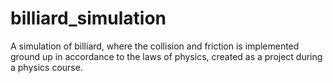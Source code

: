 # billiard_simulation
A simulation of billiard, where the collision and friction is implemented ground up in accordance to the laws of physics, created as a project during a physics course.
